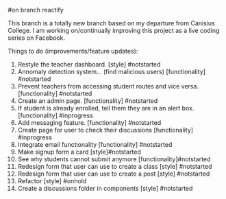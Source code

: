 #on branch reactify

This branch is a totally new branch based on my departure from Canisius College. I am working on/continually improving this project as a live coding series on Facebook.

Things to do (improvements/feature updates):

1. Restyle the teacher dashboard. [style] #notstarted
2. Annomaly detection system... (find malicious users) [functionality] #notstarted
3. Prevent teachers from accessing student routes and vice versa. [functionality] #notstarted
4. Create an admin page. [functionality] #notstarted
5. If student is already enrolled, tell them they are in an alert box. [functionality] #inprogress
6. Add messaging feature. [functionality] #notstarted
7. Create page for user to check their discussions [functionality] #inprogress
8. Integrate email functionality [functionality] #notstarted
9. Make signup form a card [style]#notstarted
10. See why students cannot submit anymore [functionality]#notstarted
11. Redesign form that user can use to create a class [style] #notstarted
12. Redesign form that user can use to create a post [style] #notstarted
13. Refactor [style] #onhold
14. Create a discussions folder in components [style] #notstarted
